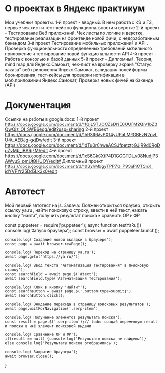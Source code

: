 # О проектах в Яндекс практикум 
Мои учебные проекты. 1-й проект - вводный. В нем работа с КЭ и ГЗ, первые чек лист и тест-кейс по функциональности и верстке
2-й проект - Тестирование Веб приложений. Чек листы по логике и верстке, тестирование реализации на фронтенде новой фичи, с недоработанным бэкендом
3-й проект Тестирование мобильных приложений и API . Проверка функциональности определенных требований мобильного приложение и тестирование новой функциональности API
4-й проект - Работа с консолью и базой данных
5-й проект - Дипломный. Теория, mind map для Яндекс.Самокат, чек-лист на проверку экрана "Статус заказа" веб приложения Яндекс.Самокат, валидация полей формы бронирования, тест-кейсы для проверки нотификации в моб.приложении Яндекс.Самокат, Проверка новых фичей на бэкенде (API)
# Документация 
Ссылки на работы в google.docs:
1-й прокет https://docs.google.com/document/d/1fGjL9TUOCZsDNE8UUFM2QiV1bZ3QwQjz_OI_SWB6edg/edit?usp=sharing
2-й проект https://docs.google.com/document/d/1hR3lt6AvPX14yUPaLMRGBEzN2pvLU4t_AEBJg-gxjDw/edit
3-й проект https://docs.google.com/document/d/1dTu0rChweACSJfpetztpGJjR9d0RgDuZvMb_lBARjZM/edit
4-й проект https://docs.google.com/document/d/1xS6GkCXtP4D1GGGTDJ_v08NudjP3AWvuS_pmUtQHUOY/edit#
Дипломный проект https://docs.google.com/document/d/19SyhMbgyTPP7G-P93qPiCTSnX-idYVFYr25Dd5Lk3x0/edit
# Автотест 
Мой первый автотест на js. Задача: Должен открыться браузер, открыть ссылку ya.ru , найти поисковую строку, ввести в ней текст, нажать кнопку "найти", получить результат поиска и сравнить ОР и ФР


const puppeteer = require('puppeteer');
async function testYaRu(){
    console.log('Запуск браузера');
    const browser = await puppeteer.launch();

    console.log('Создание новой вкладки в браузере');
    const page = await browser.newPage();

    console.log('Переход на страницу ya.ru');
    await page.goto('https://ya.ru/');

    console.log('Ввод текста "Автоматизация тестирования" в поисковую строку');
    const searchField = await page.$('#text');
    await searchField.type('Автоматизация тестирования');

    console.log('Клик в кнопку "Найти"');
    const searchButton = await page.$('.button[type=submit]');
    await searchButton.click();

    console.log('Ожидание перехода в страницу поисковых результатов');
    await page.waitForNavigation('.serp-item');

    console.log('Получение элементов результата поиска');
    const result = page.$('.serp-item');// todo: создай переменную result и положи в неё элемент поисковой выдачи

    console.log('Сравнение ОР и ФР');
    if(result == null) {console.log('Результаты поиска не найдены')}
    else console.log('Результаты поиска отобразились');

    console.log('Закрытие браузера');
    await browser.close();
}


